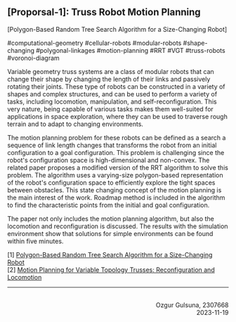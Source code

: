## \[Proporsal-1\]: Truss Robot Motion Planning ##
\[Polygon-Based Random Tree Search Algorithm for a Size-Changing Robot\]  

#computational-geometry #cellular-robots #modular-robots #shape-changing #polygonal-linkages #motion-planning #RRT #VGT #truss-robots #voronoi-diagram

  Variable geometry truss systems are a class of modular robots that can change their shape by changing the length of their links and passively rotating their joints. These type of robots can be constructed in a variety of shapes and complex structures, and can be used to perform a variety of tasks, including locomotion, manipulation, and self-reconfiguration. This very nature, being capable of various tasks makes them well-suited for applications in space exploration, where they can be used to traverse rough terrain and to adapt to changing environments.

  The motion planning problem for these robots can be defined as a search a sequence of link length changes that transforms the robot from an initial configuration to a goal configuration. This problem is challenging since the robot's configuration space is high-dimensional and non-convex. The related paper proposes a modified version of the RRT algorithm to solve this problem. The algorithm uses a varying-size polygon-based representation of the robot's configuration space to efficiently explore the tight spaces between obstacles. This state changing concept of the motion planning is the main interest  of the work. Roadmap method is included in the algorithm to find the characteristic points from the initial and goal configuration.

  The paper not only includes the motion planning algorithm, but also the locomotion and reconfiguration is discussed. The results with the simulation environment show that solutions for simple environments can be found within five minutes.

\[1\] [Polygon-Based Random Tree Search Algorithm for a Size-Changing Robot](https://ieeexplore.ieee.org/document/10287401)  
\[2\] [Motion Planning for Variable Topology Trusses: Reconfiguration and Locomotion](https://ieeexplore.ieee.org/document/10287401)  

------------------------------------------------------------

<h7>
<br>
<div dir="rtl">Ozgur Gulsuna, 2307668</div>
<div dir="rtl">2023-11-19</div>
</h7>
</br>

